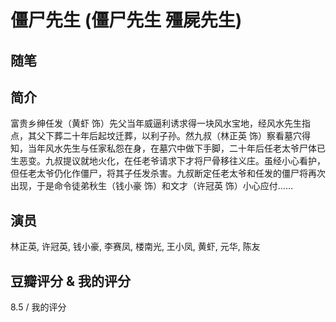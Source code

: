 # 僵尸先生 (僵尸先生 殭屍先生)

## 随笔

## 简介

富贵乡绅任发（黄虾 饰）先父当年威逼利诱求得一块风水宝地，经风水先生指点，其父下葬二十年后起坟迁葬，以利子孙。然九叔（林正英 饰）察看墓穴得知，当年风水先生与任家私怨在身，在墓穴中做下手脚，二十年后任老太爷尸体已生恶变。九叔提议就地火化，在任老爷请求下才将尸骨移往义庄。虽经小心看护，但任老太爷仍化作僵尸，将其子任发杀害。九叔断定任老太爷和任发的僵尸将再次出现，于是命令徒弟秋生（钱小豪 饰）和文才（许冠英 饰）小心应付……

## 演员

林正英, 许冠英, 钱小豪, 李赛凤, 楼南光, 王小凤, 黄虾, 元华, 陈友

## 豆瓣评分 & 我的评分

8.5 / 我的评分
